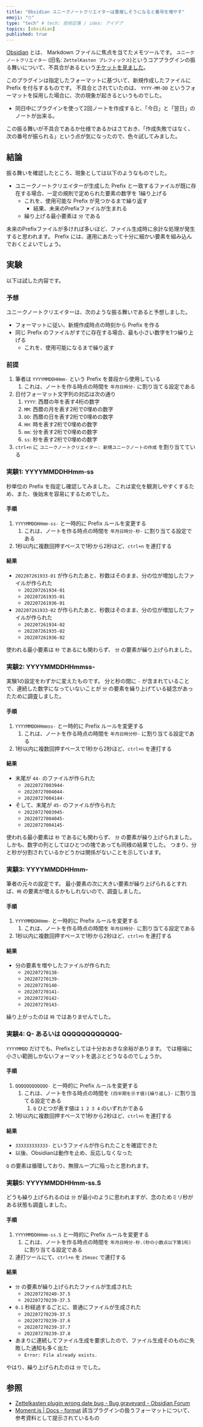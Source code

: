 ```yaml
---
title: "Obsidian ユニークノートクリエイターは重複しそうになると番号を増やす"
emoji: "⏱"
type: "tech" # tech: 技術記事 / idea: アイデア
topics: [obsidian]
published: true
---
```


[Obsidian](https://obsidian.md/) とは、 Markdown ファイルに焦点を当てたメモツールです。
`ユニークノートクリエイター` (旧名: `ZettelKasten プレフィックス`)というコアプラグインの振る舞いについて、不具合があるという[チケットを見ました](https://forum.obsidian.md/t/zettelkasten-plugin-wrong-date-bug/39372)。

このプラグインは指定したフォーマットに基づいて、新規作成したファイルに Prefix を付与するものです。
不具合とされていたのは、 `YYYY-MM-DD` というフォーマットを採用した場合に、次の現象が起きるというものでした。

- 同日中にプラグインを使って2回ノートを作成すると、「今日」と「翌日」のノートが出来る。

この振る舞いが不具合であるか仕様であるかはさておき、「作成失敗ではなく、次の番号が振られる」という点が気になったので、色々試してみました。

## 結論

振る舞いを確認したところ、現象としては以下のようなものでした。

- ユニークノートクリエイターが生成した Prefix と一致するファイルが既に存在する場合、一定の規則で定められた要素の数字を 1繰り上げる
    - これを、使用可能な Prefix が見つかるまで繰り返す
        - 結果、未来のPrefixファイルが生まれる
    - 繰り上げる最小要素は `分` である

未来のPrefixファイルが多ければ多いほど、ファイル生成時に余計な処理が発生すると思われます。
Prefix には、運用にあたって十分に細かい要素を組み込んでおくとよいでしょう。

## 実験

以下は試した内容です。

### 予想

ユニークノートクリエイターは、次のような振る舞いであると予想しました。

- フォーマットに従い、新規作成時点の時刻から Prefix を作る
- 同じ Prefix のファイルがすでに存在する場合、最も小さい数字を1つ繰り上げる
    - これを、使用可能になるまで繰り返す

### 前提

1. 筆者は `YYYYMMDDHHmm-` という Prefix を普段から使用している
    1. これは、ノートを作る時点の時間を `年月日時分-` に割り当てる設定である
2. 日付フォーマット文字列の対応は次の通り
    1. `YYYY`: 西暦の年を表す4桁の数字
    2. `MM`: 西暦の月を表す2桁で0埋めの数字
    3. `DD`: 西暦の日を表す2桁で0埋めの数字
    4. `HH`: 時を表す2桁で0埋めの数字
    5. `mm`: 分を表す2桁で0埋めの数字
    6. `ss`: 秒を表す2桁で0埋めの数字
3. `ctrl+n` に `ユニークノートクリエイター: 新規ユニークノートの作成` を割り当てている

### 実験1: YYYYMMDDHHmm-ss

秒単位の Prefix を指定し確認してみました。
これは変化を観測しやすくするため、また、後始末を容易にするためでした。

#### 手順

1. `YYYYMMDDHHmm-ss-` と一時的に Prefix ルールを変更する
    1. これは、ノートを作る時点の時間を `年月日時分-秒-` に割り当てる設定である
2. 1秒以内に複数回押すペースで1秒から2秒ほど、`ctrl+n` を連打する

#### 結果

- `202207261933-01` が作られたあと、秒数はそのまま、分の位が増加したファイルが作られた
    - `202207261934-01`
    - `202207261935-01`
    - `202207261936-01`
- `202207261933-02` が作られたあと、秒数はそのまま、分の位が増加したファイルが作られた
    - `202207261934-02`
    - `202207261935-02`
    - `202207261936-02`

使われる最小要素は `秒` であるにも関わらず、 `分` の要素が繰り上げられました。

### 実験2: YYYYMMDDHHmmss-

実験1の設定をわずかに変えたものです。
分と秒の間に `-` が含まれていることで、連続した数字になっていないことが `分` の要素を繰り上げている疑念があったために調査しました。

#### 手順

1. `YYYYMMDDHHmmss-` と一時的に Prefix ルールを変更する
    1. これは、ノートを作る時点の時間を `年月日時分秒-` に割り当てる設定である
2. 1秒以内に複数回押すペースで1秒から2秒ほど、`ctrl+n` を連打する

#### 結果

- 末尾が `44-` のファイルが作られた
    - `20220727003944-`
    - `20220727004044-`
    - `20220727004144-`
- そして、末尾が `45-` のファイルが作られた
    - `20220727003945-`
    - `20220727004045-`
    - `20220727004145-`

使われる最小要素は `秒` であるにも関わらず、 `分` の要素が繰り上げられました。
しかも、数字の列としてはひとつの塊であっても同様の結果でした。
つまり、分と秒が分割されているかどうかは関係がないことを示しています。

### 実験3: YYYYMMDDHHmm-

筆者の元々の設定です。
最小要素の次に大きい要素が繰り上げられるとすれば、`時` の要素が増えるかもしれないので、調査しました。

#### 手順

1. `YYYYMMDDHHmm-` と一時的に Prefix ルールを変更する
    1. これは、ノートを作る時点の時間を `年月日時分-` に割り当てる設定である
2. 1秒以内に複数回押すペースで1秒から2秒ほど、`ctrl+n` を連打する

#### 結果

- 分の要素を増やしたファイルが作られた
    - `202207270138-`
    - `202207270139-`
    - `202207270140-`
    - `202207270141-`
    - `202207270142-`
    - `202207270143-`

繰り上がったのは `時` ではありませんでした。

### 実験4: Q- あるいは QQQQQQQQQQQQ-

`YYYYMMDD` だけでも、Prefixとしては十分おおきな余裕があります。
では極端に小さい範囲しかないフォーマットを選ぶとどうなるのでしょうか。

#### 手順

1. `QQQQQQQQQQQQ-` と一時的に Prefix ルールを変更する
    1. これは、ノートを作る時点の時間を `(四半期を示す値){繰り返し}-` に割り当てる設定である
        1. `Q` ひとつが表す値は `1 2 3 4` のいずれかである
2. 1秒以内に複数回押すペースで1秒から2秒ほど、`ctrl+n` を連打する

#### 結果

- `333333333333-` というファイルが作られたことを確認できた
- 以後、Obsidianは動作を止め、反応しなくなった

`Q` の要素は循環しており、無限ループに陥ったと思われます。

### 実験5: YYYYMMDDHHmm-ss.S

どうも繰り上げられるのは `分` が最小のように思われますが、念のためミリ秒がある状態も調査しました。

#### 手順

1. `YYYYMMDDHHmm-ss.S` と一時的に Prefix ルールを変更する
    1. これは、ノートを作る時点の時間を `年月日時分-秒.(秒の小数点以下第1桁)` に割り当てる設定である
2. 連打ツールにて、`ctrl+n` を `25msec` で連打する

#### 結果

- `分` の要素が繰り上げられたファイルが生成された
    - `202207270240-37.5`
    - `202207270239-37.5`
- `0.1` 秒経過するごとに、普通にファイルが生成された
    - `202207270239-37.5`
    - `202207270239-37.6`
    - `202207270239-37.7`
    - `202207270239-37.8`
- あまりに連続してファイル生成を要求したので、ファイル生成そのものに失敗した通知も多く出た
    - `Error: File already exists.`

やはり、繰り上げられたのは `分` でした。

## 参照

- [Zettelkasten plugin wrong date bug - Bug graveyard - Obsidian Forum](https://forum.obsidian.md/t/zettelkasten-plugin-wrong-date-bug/39372/4)
- [Moment.js | Docs - format](https://momentjs.com/docs/#/displaying/format/) 該当プラグインの扱うフォーマットについて、参考資料として提示されているもの
